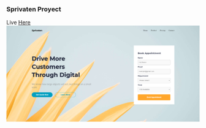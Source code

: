 ### Sprivaten Proyect
Live [Here](https://sprivaten-css.netlify.app/)
![image](screenshots/Screenshot_1.png)
